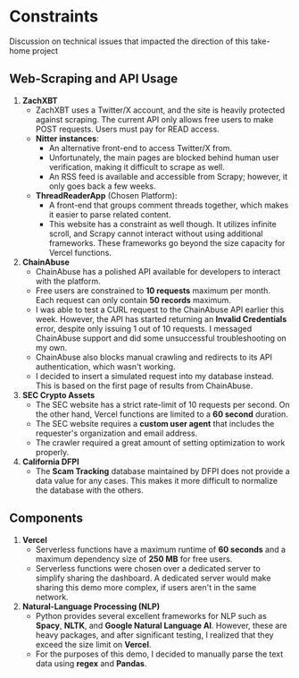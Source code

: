 # Constraints
Discussion on technical issues that impacted the direction of this take-home project

## Web-Scraping and API Usage
1. **ZachXBT**
    * ZachXBT uses a Twitter/X account, and the site is heavily protected against scraping. The current API only allows free users to make POST requests. Users must pay for READ access.
    * **Nitter instances**:
        * An alternative front-end to access Twitter/X from. 
        * Unfortunately, the main pages are blocked behind human user verification, making it difficult to scrape as well.
        * An RSS feed is available and accessible from Scrapy; however, it only goes back a few weeks.
    * **ThreadReaderApp** (Chosen Platform): 
        * A front-end that groups comment threads together, which makes it easier to parse related content. 
        * This website has a constraint as well though. It utilizes infinite scroll, and Scrapy cannot interact without using additional frameworks. These frameworks go beyond the size capacity for Vercel functions.
2. **ChainAbuse**
    * ChainAbuse has a polished API available for developers to interact with the platform.
    * Free users are constrained to **10 requests** maximum per month. Each request can only contain **50 records** maximum.
    * I was able to test a CURL request to the ChainAbuse API earlier this week. However, the API has started returning an **Invalid Credentials** error, despite only issuing 1 out of 10 requests. I messaged ChainAbuse support and did some unsuccessful troubleshooting on my own.
    * ChainAbuse also blocks manual crawling and redirects to its API authentication, which wasn't working.
    * I decided to insert a simulated request into my database instead. This is based on the first page of results from ChainAbuse.
3. **SEC Crypto Assets**
    * The SEC website has a strict rate-limit of 10 requests per second. On the other hand, Vercel functions are limited to a **60 second** duration.
    * The SEC website requires a **custom user agent** that includes the requester's organization and email address.
    * The crawler required a great amount of setting optimization to work properly.
4. **California DFPI**
    * The **Scam Tracking** database maintained by DFPI does not provide a data value for any cases. This makes it more difficult to normalize the database with the others.

## Components
1. **Vercel**
   * Serverless functions have a maximum runtime of **60 seconds** and a maximum dependency size of **250 MB** for free users.
   * Serverless functions were chosen over a dedicated server to simplify sharing the dashboard. A dedicated server would make sharing this demo more complex, if users aren't in the same network.
2. **Natural-Language Processing (NLP)**
    * Python provides several excellent frameworks for NLP such as **Spacy**, **NLTK**, and **Google Natural Language AI**. However, these are heavy packages, and after significant testing, I realized that they exceed the size limit on **Vercel**.
    * For the purposes of this demo, I decided to manually parse the text data using **regex** and **Pandas**.